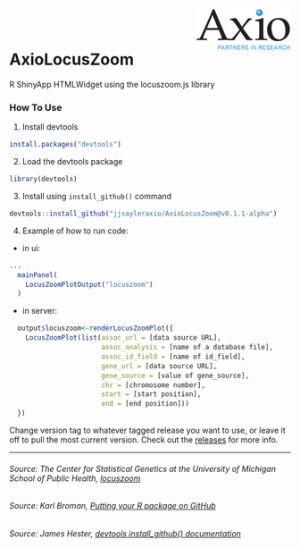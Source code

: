 <img align="right" src="https://github.com/jjsayleraxio/AxioShiny/blob/master/images/axio-logo.png">
<br><br>

# AxioLocusZoom
R ShinyApp HTMLWidget using the locuszoom.js library 

### How To Use

1. Install devtools
```R
install.packages("devtools")
```
2. Load the devtools package
```R
library(devtools)
```
3. Install using `install_github()` command
```R
devtools::install_github("jjsayleraxio/AxioLocusZoom@v0.1.1-alpha")
```

4. Example of how to run code:
 * in ui: 
 ```R
 ...
   mainPanel(
     LocusZoomPlotOutput("locuszoom")
   )
 ```
 * in server:
```R
  output$locuszoom<-renderLocusZoomPlot({
    LocusZoomPlot(list(assoc_url = [data source URL],
                       assoc_analysis = [name of a database file],
                       assoc_id_field = [name of id_field],
                       gene_url = [data source URL],
                       gene_source = [value of gene_source],
                       chr = [chromosome number],
                       start = [start position],
                       end = [end position]))
  })
```
Change version tag to whatever tagged release you want to use, or leave it off to pull the most current version. Check out the [releases](https://github.com/jjsayleraxio/AxioLocusZoom/releases) for more info.

<hr>

###### Source: The Center for Statistical Genetics at the University of Michigan School of Public Health, [locuszoom](https://statgen.github.io/locuszoom/)
###### Source: Karl Broman, [Putting your R package on GitHub](http://kbroman.org/pkg_primer/pages/github.html)
###### Source: James Hester, [devtools install_github() documentation](https://www.rdocumentation.org/packages/devtools/versions/1.13.6/topics/install_github)

